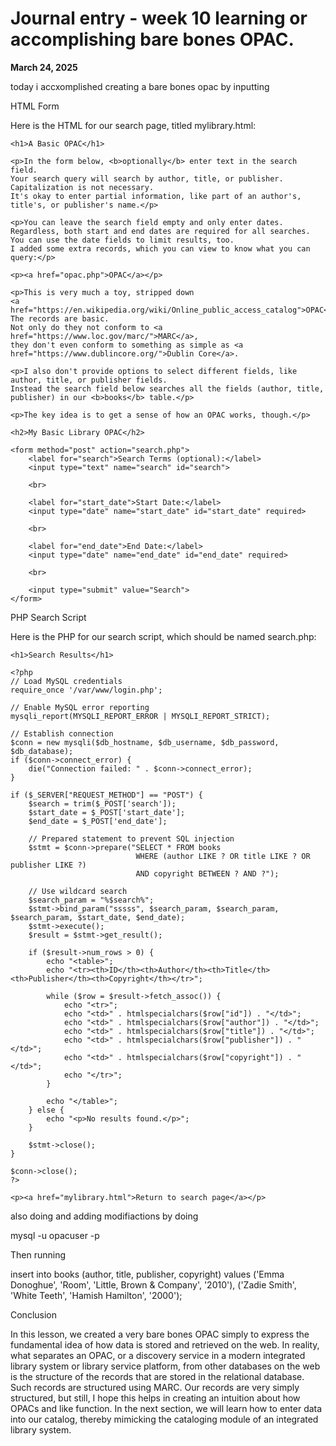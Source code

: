 # Journal entry - week 10 learning or accomplishing bare bones OPAC.

**March 24, 2025**

today i accxomplished creating a bare bones opac by inputting 

HTML Form

Here is the HTML for our search page, titled mylibrary.html:

<!DOCTYPE html>
<html>
    <head>
        <meta charset="UTF-8">
        <title>MySQL Server Example</title>
    </head>
<body>

    <h1>A Basic OPAC</h1>

    <p>In the form below, <b>optionally</b> enter text in the search field.
    Your search query will search by author, title, or publisher.
    Capitalization is not necessary.
    It's okay to enter partial information, like part of an author's, title's, or publisher's name.</p>

    <p>You can leave the search field empty and only enter dates.
    Regardless, both start and end dates are required for all searches.
    You can use the date fields to limit results, too.
    I added some extra records, which you can view to know what you can query:</p>

    <p><a href="opac.php">OPAC</a></p>

    <p>This is very much a toy, stripped down
    <a href="https://en.wikipedia.org/wiki/Online_public_access_catalog">OPAC</a>.
    The records are basic.
    Not only do they not conform to <a href="https://www.loc.gov/marc/">MARC</a>,
    they don't even conform to something as simple as <a href="https://www.dublincore.org/">Dublin Core</a>.

    <p>I also don't provide options to select different fields, like author, title, or publisher fields.
    Instead the search field below searches all the fields (author, title, publisher) in our <b>books</b> table.</p>

    <p>The key idea is to get a sense of how an OPAC works, though.</p>

    <h2>My Basic Library OPAC</h2>

    <form method="post" action="search.php">
        <label for="search">Search Terms (optional):</label>
        <input type="text" name="search" id="search">
        
        <br>
        
        <label for="start_date">Start Date:</label>
        <input type="date" name="start_date" id="start_date" required>
        
        <br>
        
        <label for="end_date">End Date:</label>
        <input type="date" name="end_date" id="end_date" required>
        
        <br>
        
        <input type="submit" value="Search">
    </form>

</body>
</html>
PHP Search Script

Here is the PHP for our search script, which should be named search.php:

<!DOCTYPE html>
<html lang="en">
<head>
    <meta charset="UTF-8">
    <meta name="viewport" content="width=device-width, initial-scale=1.0">
    <title>Search Results</title>
<style>
    table {
        border-collapse: collapse;
        width: 100%;
    }
    th, td {
        border: 1px solid black;
        padding: 8px;
        text-align: left;
    }
</style>
</head>
<body>

    <h1>Search Results</h1>

    <?php
    // Load MySQL credentials
    require_once '/var/www/login.php';

    // Enable MySQL error reporting
    mysqli_report(MYSQLI_REPORT_ERROR | MYSQLI_REPORT_STRICT);

    // Establish connection
    $conn = new mysqli($db_hostname, $db_username, $db_password, $db_database);
    if ($conn->connect_error) {
        die("Connection failed: " . $conn->connect_error);
    }

    if ($_SERVER["REQUEST_METHOD"] == "POST") {
        $search = trim($_POST['search']);
        $start_date = $_POST['start_date'];
        $end_date = $_POST['end_date'];

        // Prepared statement to prevent SQL injection
        $stmt = $conn->prepare("SELECT * FROM books 
                                WHERE (author LIKE ? OR title LIKE ? OR publisher LIKE ?) 
                                AND copyright BETWEEN ? AND ?");

        // Use wildcard search
        $search_param = "%$search%";
        $stmt->bind_param("sssss", $search_param, $search_param, $search_param, $start_date, $end_date);
        $stmt->execute();
        $result = $stmt->get_result();

        if ($result->num_rows > 0) {
            echo "<table>";
            echo "<tr><th>ID</th><th>Author</th><th>Title</th><th>Publisher</th><th>Copyright</th></tr>";

            while ($row = $result->fetch_assoc()) {
                echo "<tr>";
                echo "<td>" . htmlspecialchars($row["id"]) . "</td>";
                echo "<td>" . htmlspecialchars($row["author"]) . "</td>";
                echo "<td>" . htmlspecialchars($row["title"]) . "</td>";
                echo "<td>" . htmlspecialchars($row["publisher"]) . "</td>";
                echo "<td>" . htmlspecialchars($row["copyright"]) . "</td>";
                echo "</tr>";
            }

            echo "</table>";
        } else {
            echo "<p>No results found.</p>";
        }

        $stmt->close();
    }

    $conn->close();
    ?>

    <p><a href="mylibrary.html">Return to search page</a></p>

</body>
</html>

also doing and adding modifiactions by doing 

mysql -u opacuser -p


Then running 

insert into books
(author, title, publisher, copyright) values
('Emma Donoghue', 'Room', 'Little, Brown \& Company', '2010'),
('Zadie Smith', 'White Teeth', 'Hamish Hamilton', '2000'); 


Conclusion 

In this lesson, we created a very bare bones OPAC simply to express the fundamental idea of how data is stored and retrieved on the web. In reality, what separates an OPAC, or a discovery service in a modern integrated library system or library service platform, from other databases on the web is the structure of the records that are stored in the relational database. Such records are structured using MARC. Our records are very simply structured, but still, I hope this helps in creating an intuition about how OPACs and like function. In the next section, we will learn how to enter data into our catalog, thereby mimicking the cataloging module of an integrated library system.

